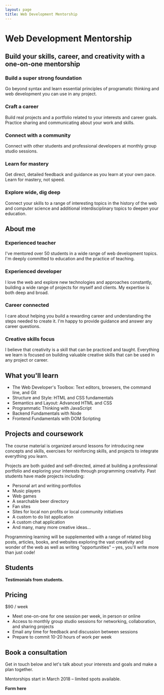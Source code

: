 ```yaml
---
layout: page
title: Web Development Mentorship
---
```


# Web Development Mentorship

## Build your skills, career, and creativity with a one-on-one mentorship

### Build a super strong foundation

Go beyond syntax and learn essential principles of programatic thinking and web development you can use in any project.

### Craft a career

Build real projects and a portfolio related to your interests and career goals. Practice sharing and communicating about your work and skills.

### Connect with a community

Connect with other students and professional developers at monthly group studio sessions.

### Learn for mastery

Get direct, detailed feedback and guidance as you learn at your own pace. Learn for mastery, not speed.

### Explore wide, dig deep

Connect your skills to a range of interesting topics in the history of the web and computer science and additional interdisciplinary topics to deepen your education.

## About me

### Experienced teacher

I've mentored over 50 students in a wide range of web development topics. I'm deeply committed to education and the practice of teaching.

### Experienced developer

I love the web and explore new technologies and approaches constantly, building a wide range of projects for myself and clients. My expertise is both deep and broad.

### Career connected

I care about helping you build a rewarding career and understanding the steps needed to create it. I'm happy to provide guidance and answer any career questions.

### Creative skills focus

I believe that creativity is a skill that can be practiced and taught. Everything we learn is focused on building valuable creative skills that can be used in any project or career.

## What you'll learn

* The Web Developer's Toolbox: Text editors, browsers, the command line, and Git
* Structure and Style: HTML and CSS fundamentals
* Semantics and Layout: Advanced HTML and CSS
* Programmatic Thinking with JavaScript
* Backend Fundamentals with Node
* Frontend Fundamentals with DOM Scripting

## Projects and coursework

The course material is organized around lessons for introducing new concepts and skills, exercises for reinforcing skills, and projects to integrate everything you learn.

Projects are both guided and self-directed, aimed at building a professional portfolio and exploring your interests through programming creativity. Past students have made projects including:

* Personal art and writing portfolios
* Music players
* Web games
* A searchable beer directory
* Fan sites
* Sites for local non profits or local community initiatives
* A custom to do list application
* A custom chat application
* And many, many more creative ideas...

Programming learning will be supplemented with a range of related blog posts, articles, books, and websites exploring the vast creativity and wonder of the web as well as writing "opportunities" – yes, you'll write more than just code!

## Students

**Testimonials from students.**

## Pricing

$90 / week

* Meet one-on-one for one session per week, in person or online
* Access to monthly group studio sessions for networking, collaboration, and sharing projects
* Email any time for feedback and discussion between sessions
* Prepare to commit 10-20 hours of work per week

## Book a consultation

Get in touch below and let's talk about your interests and goals and make a plan together.

Mentorships start in March 2018 – limited spots available.

**Form here**
